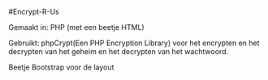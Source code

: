 #Encrypt-R-Us 


Gemaakt in:
PHP (met een beetje HTML)

Gebruikt:
phpCrypt(Een PHP Encryption Library) voor het encrypten en het decrypten van het geheim en het decrypten van het wachtwoord.

Beetje Bootstrap voor de layout



